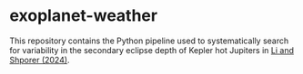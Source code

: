 # exoplanet-weather
 
This repository contains the Python pipeline used to systematically search for variability in the secondary eclipse depth of Kepler hot Jupiters in [Li and Shporer (2024)](https://ui.adsabs.harvard.edu/abs/2024AJ....167..245L/abstract). 

